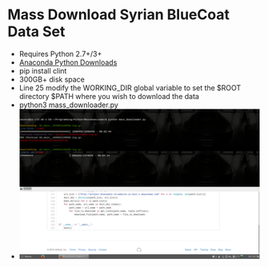 Mass Download Syrian BlueCoat Data Set
====

* Requires Python 2.7+/3+
* [Anaconda Python Downloads](https://www.continuum.io/downloads)
* pip install clint 
* 300GB+ disk space 
* Line 25 modify the WORKING_DIR global variable to set the $ROOT directory $PATH where you wish to download the data
* python3 mass_downloader.py
* ![Downloading View](https://github.com/AlienOneSecurityLLC/MASSDOWLOADER/blob/master/images/download.png)
